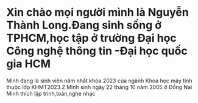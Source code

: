 # Xin chào mọi người mình là Nguyễn Thành Long.Đang sinh sống ở TPHCM,học tập ở trường Đại học Công nghệ thông tin -Đại học quốc gia HCM
Mình đang là sinh viên năm nhất khóa 2023 của ngành Khoa học máy tính thuộc lớp KHMT2023.2
Mình sinh ngày 22 tháng 10 năm 2005 ở Đồng Nai
Mình thích lập trình,toán,nghe nhạc
